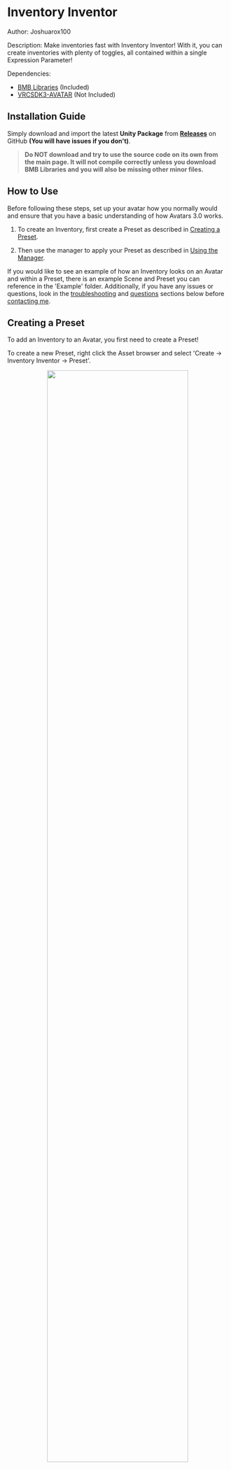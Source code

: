 # Inventory Inventor
Author: Joshuarox100

Description: Make inventories fast with Inventory Inventor! With it, you can create inventories with plenty of toggles, all contained within a single Expression Parameter!

Dependencies: 
- [BMB Libraries](https://github.com/Joshuarox100/BMB-Libraries) (Included)
- [VRCSDK3-AVATAR](https://vrchat.com/home/download) (Not Included)

## Installation Guide
Simply download and import the latest **Unity Package** from [**Releases**](https://github.com/Joshuarox100/VRC-Inventory-Inventor/releases) on GitHub **(You will have issues if you don't)**.
> **Do NOT download and try to use the source code on its own from the main page. It will not compile correctly unless you download BMB Libraries and you will also be missing other minor files.**

## How to Use
Before following these steps, set up your avatar how you normally would and ensure that you have a basic understanding of how Avatars 3.0 works.

1) To create an Inventory, first create a Preset as described in [Creating a Preset](#creating-a-preset).

2) Then use the manager to apply your Preset as described in [Using the Manager](#using-the-manager).

If you would like to see an example of how an Inventory looks on an Avatar and within a Preset, there is an example Scene and Preset you can reference in the 'Example' folder. Additionally, if you have any issues or questions, look in the [troubleshooting](#troubleshooting) and [questions](#common-questions) sections below before [contacting me](#contacting-me).

## Creating a Preset
To add an Inventory to an Avatar, you first need to create a Preset!

To create a new Preset, right click the Asset browser and select 'Create -> Inventory Inventor -> Preset'.

<p align="center">
  <img width="80%" height="80%" src="Images/Preset/Create.png">
</p>

After you name the newly created Preset, you should see something similar to the below image.

<p align="center">
  <img width="80%" height="80%" src="Images/Preset/Default.png">
</p>

From here, it gets a lot more open ended. If you would like to jump to a particular topic, use the below links.

1. [Pages](#pages)
2. [Items](#items)
3. [Groups](#groups)
4. [Tips](#tips)

### Pages
<p align="center">
  <img width="80%" height="80%" src="Images/Preset/Pages/Overview.png">
</p>

Pages are a Preset's equivalent of a Submenu (quite literally). All Pages can be given a custom name and icon. These will be used in the Expressions Menus for any controls that direct to other pages within the Preset.

If two Pages are given the same name, the most recently modified Page will be given an extension depending on its instance. For example: "Name", "Name 0", & "Name" would become "Name", "Name 0", & "Name 1" and so on.

#### Default
The first Page in the list will always become the Default. The Default Page functions exactly the same as a regular Page, except that it will always be the Menu that the Inventory initially starts in when added to the Avatar. If a Menu is provided in the manager when applying the Preset, this is the Page that will be added to it as a Submenu using the Page's name and icon. The Default Page will always be represented with the word 'Default' to the right of its name.

#### Regular
Every other Page aside from the first will be a regular Page. Regular Pages can contain up to 8 different [Items](#items) used for toggling objects, accessing other Pages, or for accessing external Menus.

### Items
<p align="center">
  <img width="80%" height="80%" src="Images/Preset/Items/Overview.png">
</p>

An Item represents a control contained within a [Page](#pages). An Item can be one of three types: a Toggle, a Page, or a Submenu. Each type of Item functions differently.

#### Toggle
<p align="center">
  <img width="80%" height="80%" src="Images/Preset/Items/Toggle.png">
</p>

Toggles can be used to toggle between two Animations and can be configured in several different ways. Toggles can also use [Groups](#groups) for affecting other Toggles simultaneously. The function of each setting is listed below.

| Setting | Description |
| :----: | ------ |
| Name | The name that the Item's control will use in the Expressions Menu. |
| Icon | The icon that the Item's control will use in the Expressions Menu. |
| Start | The starting state of the Toggle.<br>The corresponding Animation will play by default when the Avatar is loaded or reset. |
| Enable | The Animation to play when the Toggle is activated. |
| Disable | The Animation to play when the Toggle is deactivated. |
| Sync | How the Toggle is synced with others.<br>**Off**: Local only; remote clients will only see the default state of the Toggle.<br>**Manual**: Syncs when triggered; late-joiners will see the default state until the Toggle is reused.<br>**Auto**: Always synced; any Toggles marked Auto will be synced while the Inventory is left idle. |
| Saved | ***Only available with Auto Sync enabled.***<br>Whether or not to retain the item's active state when switching avatars or worlds.<br>*Each item with this setting enabled will take up one bit of memory in the avatar's Expression Parameters list.* |

#### Page
<p align="center">
  <img width="80%" height="80%" src="Images/Preset/Items/Page.png">
</p>

Page Items can be used to access any other [Pages](#pages) in the Preset (excluding the one it's contained within). An Item using this type will automatically use both the name and icon of the [Page](#pages) it directs to.

#### Submenu
<p align="center">
  <img width="80%" height="80%" src="Images/Preset/Items/Submenu.png">
</p>

Submenu Items are used to access any Expressions Menus that are not a part of the Preset. The name and icon given to a Submenu Item will be used for the Submenu control within the [Page's](#pages) Expressions Menu.

### Groups
<p align="center">
  <img width="80%" height="80%" src="Images/Preset/Groups/Overview.png">
</p>

Groups are used for toggling multiple objects at once. Each Group can have as many members as there are Toggles in the Preset. Groups can only be used with Toggles, and each Toggle can trigger a different Group depending on if it is being enabled or disabled.

Every member contained within a Group can be either enabled or disabled upon the Group being activated. Only the Group on the toggled [Item](#items) will be triggered, any other Groups within its members will be ignored.

### Tips
Here are some things you should keep in mind as you create your Preset.

1. The Animations you use for Toggles must be usable in the FX layer. If they're not compatible, you will receive an error when applying the Preset to an Avatar.

2. Any Pages that exist in the Preset but don't have a way to be accessed will still be created when the Preset is applied to an Avatar. You can then take the Menus for these Pages and put them elsewhere on your Avatar if you wish.

3. If you want to trigger something else with a Toggle that isn't part of the Preset, you can have an empty Toggle and use its layer's values elsewhere.

4. Because the Inventory only uses a single Integer for manipulating and syncing data, you need to be mindful of how much data you're using. If your Preset exceeds the data cap (256), you won't be able to apply it to an Avatar. The way that data is used can be seen below.
	- One value will always be used for when the system is idle regardless of any Toggles that may exist (1).
	- Toggles with syncing set to Off will always use at least one value and another one for each Group it uses (1 - 3).
	- Toggles with syncing set to Manual will always use three values no matter what (3).
	- Toggles with syncing set to Auto will always use at least one value, another two if the value isn't set to save, and another one for each Group it uses (1 - 5).

## Using the Manager
The manager is used for both applying Presets and removing existing Inventories on an Avatar. It can be accessed under 'Tools -> Avatars 3.0 -> Inventory Inventor -> Manage Inventory'.

<p align="center">
  <img width="80%" height="80%" src="Images/Manager/Location.png">
</p>

You can choose which of these operations you wish to perform by selecting it on the toolbar. The settings you're able to configure vary depending on the operation you've chosen.

### Create
<p align="center">
  <img width="80%" height="80%" src="Images/Manager/Create.png">
</p>

The 'Create' menu is used for creating an Inventory from a given Preset and applying it to an Avatar. If an Inventory already exists on the Avatar when a Preset is being applied, it will be replaced (excluding any parameters).

| Setting | Description |
| :----: | ------ |
| Active Avatar | The Avatar you want to manage an Inventory for. |
| Expressions Menu | The Expressions Menu you want to access the Inventory from. Leave this empty if you don't want any Menus to be affected.<br>(Will be added as a Submenu.) |
| Animator Controller | The Animator Controller to modify.<br>(If left empty, a new Animator Controller will be created and used.) |
| Preset | The Preset you want to apply to the Avatar. |
| Refresh Rate | How long each synced toggle is given to synchronize with late joiners (seconds per item). |
| Destination | The folder where generated files will be saved to. |
| Overwrite All | Automatically overwrite existing files and parameters if needed. |

### Remove
<p align="center">
  <img width="80%" height="80%" src="Images/Manager/Remove.png">
</p>

The 'Remove' menu is used for removing an existing Inventory from a provided Animator Controller.
>This will **NOT** remove or delete any Menus or Expression Parameters from an Avatar.

Any layers or parameters that will be removed from the provided Controller during the operation will be shown under 'Will Be Removed'.

| Setting | Description |
| :----: | ------ |
| Active Avatar | The Avatar you want to manage an Inventory for. |
| Animator Controller | The Animator Controller to modify. |
| Remove Parameters | Remove all parameters (including Expression Parameters) involved with the Inventory<br>(If you have other parameters named "Inventory ###", they will also be removed). |

## Common Questions
**Can I have multiple Inventories on a single avatar?**
>Not at the moment. I don't really plan or see the need for this feature, but if I see demand for it I will supply.

**Can I use the Inventory with other layers beside FX?**
>Although it isn't natively supported or done automatically, if you copy some layers around and use some empty Toggles as placeholders you can make it work.

**Can this tool cause unrepairable damage to my Animator Controllers?**
>As far as I am aware, no. Before any files are modified, their raw data is stored and used to revert all affected files entirely if an error happens to occur.

## Troubleshooting
**My Inventory isn't syncing correctly to people joining late.**
>Your Refresh Rate may be too fast for the network to handle. Try reapplying your Preset using a slower time. Also make sure that your Toggles are set to Auto Sync instead of Manual Sync.

**VRChat has started crashing when switching away from an Avatar that has an Inventory on it!**
>This was due to an odd bug with v1.0.0 that I hadn't noticed during development. To fix it, make sure you are using version v1.0.1 or higher and reapply your preset.

**"An exception occured!"**
>If this happens, ensure you have a clean install of Inventory Inventor, and if the problem persists, [let me know](#contacting-me)!

## Contacting Me
If you still have some questions or recommendations you'd like to throw my way, you can ask me on Discord (Joshuarox100#5024) or leave a suggestion or issue on the [GitHub](https://github.com/Joshuarox100/VRC-Inventory-Inventor/issues) page.
